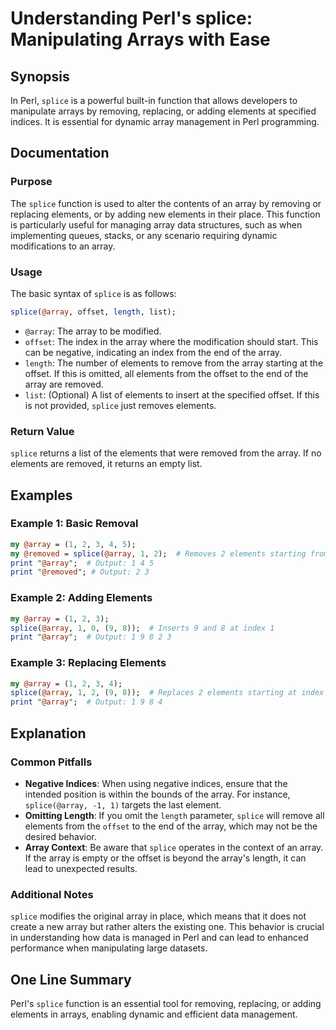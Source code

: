 <!--
Meta Description: # Understanding Perl's splice: Manipulating Arrays with Ease ## Synopsis In Perl, `splice` is a powerful built-in function that allows developers to m...
Meta Keywords: array, splice, elements, perl, offset
-->

# Understanding Perl's splice: Manipulating Arrays with Ease

## Synopsis
In Perl, `splice` is a powerful built-in function that allows developers to manipulate arrays by removing, replacing, or adding elements at specified indices. It is essential for dynamic array management in Perl programming.

## Documentation
### Purpose
The `splice` function is used to alter the contents of an array by removing or replacing elements, or by adding new elements in their place. This function is particularly useful for managing array data structures, such as when implementing queues, stacks, or any scenario requiring dynamic modifications to an array.

### Usage
The basic syntax of `splice` is as follows:

```perl
splice(@array, offset, length, list);
```

- `@array`: The array to be modified.
- `offset`: The index in the array where the modification should start. This can be negative, indicating an index from the end of the array.
- `length`: The number of elements to remove from the array starting at the offset. If this is omitted, all elements from the offset to the end of the array are removed.
- `list`: (Optional) A list of elements to insert at the specified offset. If this is not provided, `splice` just removes elements.

### Return Value
`splice` returns a list of the elements that were removed from the array. If no elements are removed, it returns an empty list.

## Examples
### Example 1: Basic Removal
```perl
my @array = (1, 2, 3, 4, 5);
my @removed = splice(@array, 1, 2);  # Removes 2 elements starting from index 1
print "@array";  # Output: 1 4 5
print "@removed"; # Output: 2 3
```

### Example 2: Adding Elements
```perl
my @array = (1, 2, 3);
splice(@array, 1, 0, (9, 8));  # Inserts 9 and 8 at index 1
print "@array";  # Output: 1 9 8 2 3
```

### Example 3: Replacing Elements
```perl
my @array = (1, 2, 3, 4);
splice(@array, 1, 2, (9, 8));  # Replaces 2 elements starting at index 1 with 9 and 8
print "@array";  # Output: 1 9 8 4
```

## Explanation
### Common Pitfalls
- **Negative Indices**: When using negative indices, ensure that the intended position is within the bounds of the array. For instance, `splice(@array, -1, 1)` targets the last element.
- **Omitting Length**: If you omit the `length` parameter, `splice` will remove all elements from the `offset` to the end of the array, which may not be the desired behavior.
- **Array Context**: Be aware that `splice` operates in the context of an array. If the array is empty or the offset is beyond the array's length, it can lead to unexpected results.

### Additional Notes
`splice` modifies the original array in place, which means that it does not create a new array but rather alters the existing one. This behavior is crucial in understanding how data is managed in Perl and can lead to enhanced performance when manipulating large datasets.

## One Line Summary
Perl's `splice` function is an essential tool for removing, replacing, or adding elements in arrays, enabling dynamic and efficient data management.